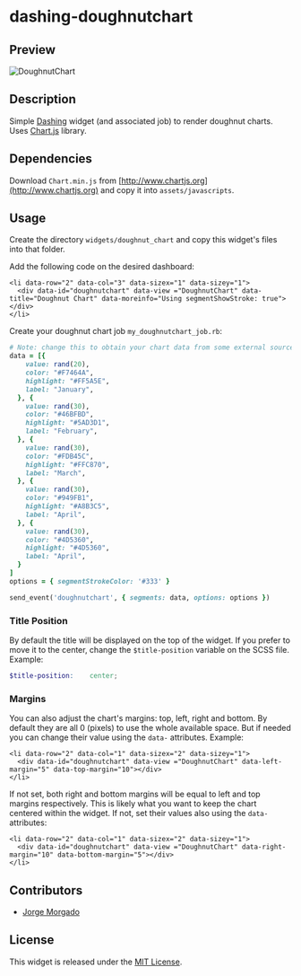 # dashing-doughnutchart

## Preview

![DoughnutChart](https://raw.githubusercontent.com/wiki/jorgemorgado/dashing-doughnutchart/doughnutchart.png)

## Description

Simple [Dashing](http://shopify.github.com/dashing) widget (and associated job)
to render doughnut charts. Uses [Chart.js](http://www.chartjs.org/) library.

## Dependencies

Download `Chart.min.js` from [http://www.chartjs.org](http://www.chartjs.org)
and copy it into `assets/javascripts`.

## Usage

Create the directory `widgets/doughnut_chart` and copy this widget's files
into that folder.

Add the following code on the desired dashboard:

```erb
<li data-row="2" data-col="3" data-sizex="1" data-sizey="1">
  <div data-id="doughnutchart" data-view ="DoughnutChart" data-title="Doughnut Chart" data-moreinfo="Using segmentShowStroke: true"></div>
</li>
```

Create your doughnut chart job `my_doughnutchart_job.rb`:

```ruby
# Note: change this to obtain your chart data from some external source
data = [{
    value: rand(20),
    color: "#F7464A",
    highlight: "#FF5A5E",
    label: "January",
  }, {
    value: rand(30),
    color: "#46BFBD",
    highlight: "#5AD3D1",
    label: "February",
  }, {
    value: rand(30),
    color: "#FDB45C",
    highlight: "#FFC870",
    label: "March",
  }, {
    value: rand(30),
    color: "#949FB1",
    highlight: "#A8B3C5",
    label: "April",
  }, {
    value: rand(30),
    color: "#4D5360",
    highlight: "#4D5360",
    label: "April",
  }
]
options = { segmentStrokeColor: '#333' }

send_event('doughnutchart', { segments: data, options: options })
```

### Title Position

By default the title will be displayed on the top of the widget. If you
prefer to move it to the center, change the `$title-position` variable on the
SCSS file. Example:

```scss
$title-position:    center;
```

### Margins

You can also adjust the chart's margins: top, left, right and bottom. By
default they are all 0 (pixels) to use the whole available space. But if
needed you can change their value using the `data-` attributes. Example:

```erb
<li data-row="2" data-col="1" data-sizex="2" data-sizey="1">
  <div data-id="doughnutchart" data-view ="DoughnutChart" data-left-margin="5" data-top-margin="10"></div>
</li>
```

If not set, both right and bottom margins will be equal to left and top margins
respectively. This is likely what you want to keep the chart centered within
the widget. If not, set their values also using the `data-` attributes:

```erb
<li data-row="2" data-col="1" data-sizex="2" data-sizey="1">
  <div data-id="doughnutchart" data-view ="DoughnutChart" data-right-margin="10" data-bottom-margin="5"></div>
</li>
```

## Contributors

- [Jorge Morgado](https://github.com/jorgemorgado)

## License

This widget is released under the [MIT License](http://www.opensource.org/licenses/MIT).
